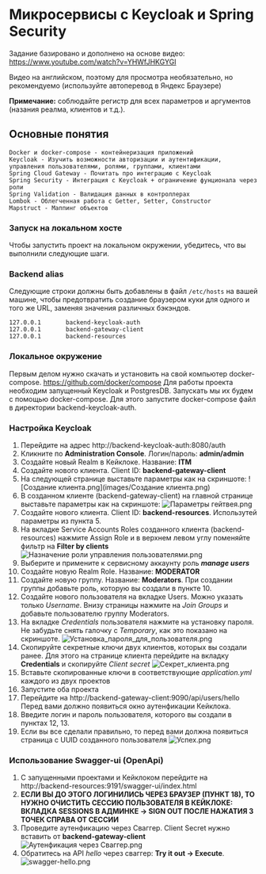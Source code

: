 # Микросервисы с Keycloak и Spring Security

Задание базировано и дополнено на основе видео: https://www.youtube.com/watch?v=YHWfJHKGYGI

Видео на английском, поэтому для просмотра необязательно, но рекомендуемо (используйте автоперевод в Яндекс Браузере)

**Примечание:** соблюдайте регистр для всех параметров и аргументов (назания реалма, клиентов и т.д.).

## Основные понятия
    Docker и docker-compose - контейнеризация приложений
    Keycloak - Изучить возможности авторизации и аутентификации, управления пользователями, ролями, группами, клиентами
    Spring Cloud Gateway - Почитать про интеграцию с Keycloak
    Spring Security - Интеграция с Keycloak + ограничение фунционала через роли
    Spring Validation - Валидация данных в контроллерах
    Lombok - Облегченная работа с Getter, Setter, Constructor
    Mapstruct - Маппинг объектов
### Запуск на локальном хосте

Чтобы запустить проект на локальном окружении, убедитесь, что вы выполнили следующие шаги.

### Backend alias

Следующие строки должны быть добавлены в файл ```/etc/hosts``` на вашей машине, чтобы предотвратить создание браузером 
куки для одного и того же URL, заменяя значения различных бэкэндов.
```
127.0.0.1       backend-keycloak-auth
127.0.0.1       backend-gateway-client
127.0.0.1       backend-resources
```

### Локальное окружение
Первым делом нужно скачать и установить на свой компьютер docker-compose. https://github.com/docker/compose
Для работы проекта необходим запущенный Keycloak и PostgresDB. Запускать мы их будем с помощью docker-compose.
Для этого запустите docker-compose файл в директории backend-keycloak-auth.

### Настройка Keycloak
1) Перейдите на адрес http://backend-keycloak-auth:8080/auth
2) Кликните по **Administration Console**. Логин/пароль: **admin/admin**
3) Создайте новый Realm в Кейклоке. Название: **ITM**
4) Создайте нового клиента. Client ID: **backend-gateway-client**
5) На следующей странице выставьте параметры как на скриншоте: ![Создание клиента.png](images/Создание клиента.png)
6) В созданном клиенте (backend-gateway-client) на главной странице выставьте параметры как на скриншоте: ![Параметры гейтвея.png](images/Параметры%20гейтвея.png)
7) Создайте нового клиента. Client ID: **backend-resources**. Использутей параметры из пункта 5.
8) На вкладке Service Accounts Roles созданного клиента (backend-resources) нажмите Assign Role и в верхнем левом углу поменяйте фильтр на **Filter by clients** ![Назначение роли управления пользователями.png](images/Назначение%20роли%20управления%20пользователями.png)
9) Выберите и примените к сервисному аккаунту роль _**manage users**_
10) Создайте новую Realm Role. Название: **MODERATOR**
11) Создайте новую группу. Название: **Moderators**. При создании группы добавьте роль, которую вы создали в пункте 10.
12) Создайте нового пользователя на вкладке Users. Можно указать только _Username_. Внизу страницы нажмите на _Join Groups_
и добавьте пользователю группу Moderators.
13) На вкладке _Credentials_ пользователя нажмите на установку пароля. Не забудьте снять галочку с _Temporary_,
как это показано на скриншоте. ![Установка_пароля_для_пользователя.png](images/Установка%20пароля%20для%20пользователя.png)
14) Скопируйте секретные ключи двух клиентов, которых вы создали ранее. Для этого на странице клиента перейдите на 
вкладку **Credentials** и скопируйте _Client secret_ ![Секрет_клиента.png](images/Секрет%20клиента.png)
15) Вставьте скопированные ключи в соответствующие _application.yml_ каждого из двух проектов
16) Запустите оба проекта
17) Перейдите на http://backend-gateway-client:9090/api/users/hello Перед вами должно появиться окно аутенфикации Кейклока.
18) Введите логин и пароль пользователя, которого вы создали в пунктах 12, 13.
19) Если вы все сделали правильно, то перед вами должна появиться страница с UUID созданного пользователя ![Успех.png](images/Успех.png)

### Использование Swagger-ui (OpenApi)
1) C запущенными проектами и Кейклоком перейдите на http://backend-resources:9191/swagger-ui/index.html
2) **ЕСЛИ ВЫ ДО ЭТОГО ЛОГИНИЛИСЬ ЧЕРЕЗ БРАУЗЕР (ПУНКТ 18), ТО НУЖНО ОЧИСТИТЬ СЕССИЮ ПОЛЬЗОВАТЕЛЯ В КЕЙКЛОКЕ: ВКЛАДКА SESSIONS В АДМИНКЕ -> SIGN OUT ПОСЛЕ НАЖАТИЯ 3 ТОЧЕК СПРАВА ОТ СЕССИИ**
3) Проведите аутенфикацию через Сваггер. Client Secret нужно вставить от **backend-gateway-client** ![Аутенфикация через Сваггер.png](images/Аутенфикация%20через%20Сваггер.png)
4) Обратитесь на API _hello_ через сваггер: **Try it out -> Execute**. ![swagger-hello.png](images/swagger-hello.png)

